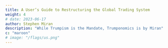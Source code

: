 ```yaml
---
title: A User’s Guide to Restructuring the Global Trading System
weight: 4
# date: 2023-06-17
author: Stephen Miran
description: "While Trumpism is the Mandate, Trumponomics is by Miran"
c: "maroon"
# image: "/flags/us.png"
---
```



